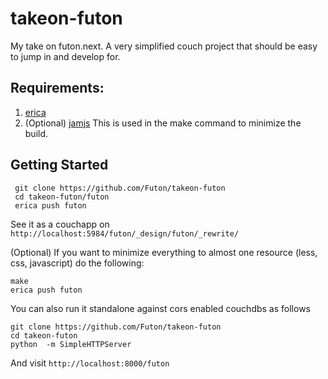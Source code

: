takeon-futon
============

My take on futon.next. A very simplified couch project that should be easy to jump in and develop for.

Requirements:
--------------

 1. [erica](https://github.com/ryanramage/erica)
 2. (Optional) [jamjs](http://jamjs.org/docs) This is used in the make command to minimize the build.


Getting Started
---------------


     git clone https://github.com/Futon/takeon-futon
     cd takeon-futon/futon
     erica push futon

See it as a couchapp on ```http://localhost:5984/futon/_design/futon/_rewrite/```


(Optional)
If you want to minimize everything to almost one resource (less, css, javascript) do the following:

    make
    erica push futon




You can also run it standalone against cors enabled couchdbs as follows

    git clone https://github.com/Futon/takeon-futon
    cd takeon-futon
    python  -m SimpleHTTPServer

And visit  ```http://localhost:8000/futon```

